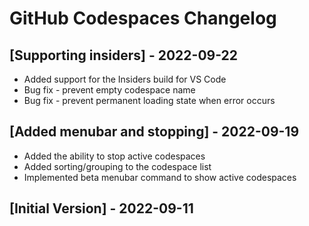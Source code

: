 # GitHub Codespaces Changelog

## [Supporting insiders] - 2022-09-22

- Added support for the Insiders build for VS Code
- Bug fix - prevent empty codespace name
- Bug fix - prevent permanent loading state when error occurs

## [Added menubar and stopping] - 2022-09-19

- Added the ability to stop active codespaces
- Added sorting/grouping to the codespace list
- Implemented beta menubar command to show active codespaces

## [Initial Version] - 2022-09-11
